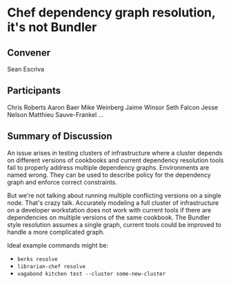 Chef dependency graph resolution, it's not Bundler
=============

## Convener
Sean Escriva

## Participants
Chris Roberts
Aaron Baer
Mike Weinberg
Jaime Winsor
Seth Falcon
Jesse Nelson
Matthieu Sauve-Frankel
...

## Summary of Discussion
An issue arises in testing clusters of infrastructure where a cluster depends on different versions of cookbooks and current dependency resolution tools fail to properly address multiple dependency graphs. Environments are named wrong. They can be used to describe policy for the dependency graph and enforce correct constraints.

But we're not talking about running multiple conflicting versions on a single node. That's crazy talk. Accurately modeling a full cluster of infrastructure on a developer workstation does not work with current tools if there are dependencies on multiple versions of the same cookbook. The Bundler style resolution assumes a single graph, current tools could be improved to handle a more complicated graph.


Ideal example commands might be:

* `berks resolve`
* `librarian-chef resolve`
* `vagabond kitchen test --cluster some-new-cluster`